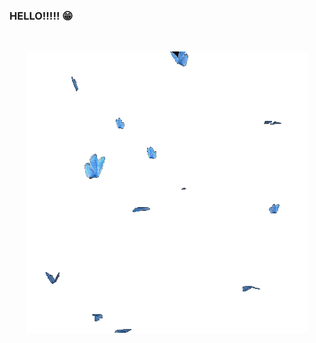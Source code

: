 ### HELLO!!!!! 😁
![]()
<body style= "background-image:url("https://github.com/SumaiyaTarannumNoor/SumaiyaTarannumNoor/blob/main/300521006_613080143539766_258726808226141485_n.jpg")">
<p align="center"> 
 
  <img src="https://github.com/SumaiyaTarannumNoor/SumaiyaTarannumNoor/blob/main/butterflies.gif" alt="animated"/>
 
</p>
</body>

<!--
**SumaiyaTarannumNoor/SumaiyaTarannumNoor** is a ✨ _special_ ✨ repository because its `README.md` (this file) appears on your GitHub profile.

Here are some ideas to get you started:

- 🔭 I’m currently working on ...
- 🌱 I’m currently learning ...
- 👯 I’m looking to collaborate on ...
- 🤔 I’m looking for help with ...
- 💬 Ask me about ...
- 📫 How to reach me: ...
- 😄 Pronouns: ...
- ⚡ Fun fact: ...
-->
